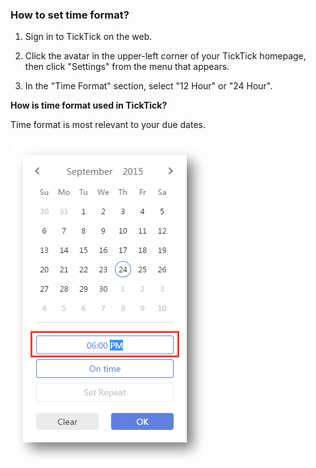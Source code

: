 ### How to set time format?

1. Sign in to TickTick on the web.

2. Click the avatar in the upper-left corner of your TickTick homepage, then click "Settings" from the menu that appears.

3. In the "Time Format" section, select "12 Hour" or "24 Hour".

**How is time format used in TickTick?**

Time format is most relevant to your due dates.

![](../images/web2-timeformat.png)

